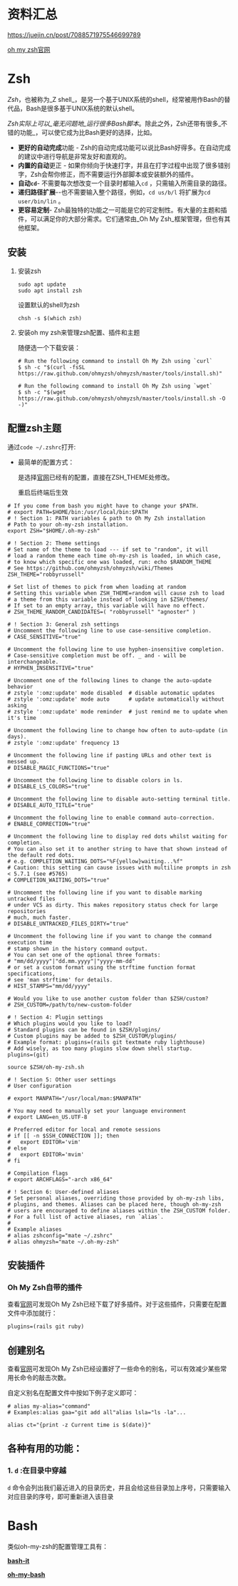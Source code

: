 # 资料汇总

https://juejin.cn/post/7088571975546699789

[oh my zsh官网](https://ohmyz.sh/#install)

# Zsh

*Zsh*，也被称为_Z shell_，是另一个基于UNIX系统的shell，经常被用作Bash的替代品，Bash是很多基于UNIX系统的默认shell。

*Zsh实际上可以_毫无问题地_运行很多Bash脚本*。除此之外，Zsh还带有很多_不错的功能_，可以使它成为比Bash更好的选择，比如。

- **更好的自动完成**功能 - Zsh的自动完成功能可以说比Bash好得多。在自动完成的建议中进行导航是非常友好和直观的。
- **内置的自动**更正 - 如果你倾向于快速打字，并且在打字过程中出现了很多错别字，Zsh会帮你修正，而不需要运行外部脚本或安装额外的插件。
- **自动`cd`**- 不需要每次想改变一个目录时都输入`cd` ，只需输入所需目录的路径。
- **递归路径扩展**--也不需要输入整个路径，例如，`cd us/b/l` 将扩展为`cd user/bin/lin` 。
- **更容易定制**- Zsh最独特的功能之一可能是它的可定制性。有大量的主题和插件，可以满足你的大部分需求。它们通常由_Oh My Zsh_框架管理，但也有其他框架。

## 安装

1. 安装zsh

   ```
   sudo apt update
   sudo apt install zsh
   ```

   设置默认的shell为zsh

   ```
   chsh -s $(which zsh)
   ```

2. 安装oh my zsh来管理zsh配置、插件和主题

   随便选一个下载安装：

   ```shell
   # Run the following command to install Oh My Zsh using `curl`
   $ sh -c "$(curl -fsSL https://raw.github.com/ohmyzsh/ohmyzsh/master/tools/install.sh)"
   
   # Run the following command to install Oh My Zsh using `wget`
   $ sh -c "$(wget https://raw.github.com/ohmyzsh/ohmyzsh/master/tools/install.sh -O -)"
   ```

   

## 配置zsh主题

通过`code ~/.zshrc`打开:

- 最简单的配置方式：

  是选择[官网](https://github.com/ohmyzsh/ohmyzsh/wiki/Themes)已经有的配置，直接在ZSH_THEME处修改。

  重启后终端后生效

```shell
# If you come from bash you might have to change your $PATH.
# export PATH=$HOME/bin:/usr/local/bin:$PATH
# ! Section 1: PATH variables & path to Oh My Zsh installation
# Path to your oh-my-zsh installation.
export ZSH="$HOME/.oh-my-zsh"

# ! Section 2: Theme settings
# Set name of the theme to load --- if set to "random", it will
# load a random theme each time oh-my-zsh is loaded, in which case,
# to know which specific one was loaded, run: echo $RANDOM_THEME
# See https://github.com/ohmyzsh/ohmyzsh/wiki/Themes
ZSH_THEME="robbyrussell"

# Set list of themes to pick from when loading at random
# Setting this variable when ZSH_THEME=random will cause zsh to load
# a theme from this variable instead of looking in $ZSH/themes/
# If set to an empty array, this variable will have no effect.
# ZSH_THEME_RANDOM_CANDIDATES=( "robbyrussell" "agnoster" )

# ! Section 3: General zsh settings
# Uncomment the following line to use case-sensitive completion.
# CASE_SENSITIVE="true"

# Uncomment the following line to use hyphen-insensitive completion.
# Case-sensitive completion must be off. _ and - will be interchangeable.
# HYPHEN_INSENSITIVE="true"

# Uncomment one of the following lines to change the auto-update behavior
# zstyle ':omz:update' mode disabled  # disable automatic updates
# zstyle ':omz:update' mode auto      # update automatically without asking
# zstyle ':omz:update' mode reminder  # just remind me to update when it's time

# Uncomment the following line to change how often to auto-update (in days).
# zstyle ':omz:update' frequency 13

# Uncomment the following line if pasting URLs and other text is messed up.
# DISABLE_MAGIC_FUNCTIONS="true"

# Uncomment the following line to disable colors in ls.
# DISABLE_LS_COLORS="true"

# Uncomment the following line to disable auto-setting terminal title.
# DISABLE_AUTO_TITLE="true"

# Uncomment the following line to enable command auto-correction.
# ENABLE_CORRECTION="true"

# Uncomment the following line to display red dots whilst waiting for completion.
# You can also set it to another string to have that shown instead of the default red dots.
# e.g. COMPLETION_WAITING_DOTS="%F{yellow}waiting...%f"
# Caution: this setting can cause issues with multiline prompts in zsh < 5.7.1 (see #5765)
# COMPLETION_WAITING_DOTS="true"

# Uncomment the following line if you want to disable marking untracked files
# under VCS as dirty. This makes repository status check for large repositories
# much, much faster.
# DISABLE_UNTRACKED_FILES_DIRTY="true"

# Uncomment the following line if you want to change the command execution time
# stamp shown in the history command output.
# You can set one of the optional three formats:
# "mm/dd/yyyy"|"dd.mm.yyyy"|"yyyy-mm-dd"
# or set a custom format using the strftime function format specifications,
# see 'man strftime' for details.
# HIST_STAMPS="mm/dd/yyyy"

# Would you like to use another custom folder than $ZSH/custom?
# ZSH_CUSTOM=/path/to/new-custom-folder

# ! Section 4: Plugin settings
# Which plugins would you like to load?
# Standard plugins can be found in $ZSH/plugins/
# Custom plugins may be added to $ZSH_CUSTOM/plugins/
# Example format: plugins=(rails git textmate ruby lighthouse)
# Add wisely, as too many plugins slow down shell startup.
plugins=(git)

source $ZSH/oh-my-zsh.sh

# ! Section 5: Other user settings
# User configuration

# export MANPATH="/usr/local/man:$MANPATH"

# You may need to manually set your language environment
# export LANG=en_US.UTF-8

# Preferred editor for local and remote sessions
# if [[ -n $SSH_CONNECTION ]]; then
#   export EDITOR='vim'
# else
#   export EDITOR='mvim'
# fi

# Compilation flags
# export ARCHFLAGS="-arch x86_64"

# ! Section 6: User-defined aliases
# Set personal aliases, overriding those provided by oh-my-zsh libs,
# plugins, and themes. Aliases can be placed here, though oh-my-zsh
# users are encouraged to define aliases within the ZSH_CUSTOM folder.
# For a full list of active aliases, run `alias`.
#
# Example aliases
# alias zshconfig="mate ~/.zshrc"
# alias ohmyzsh="mate ~/.oh-my-zsh"

```

## 安装插件

### Oh My Zsh自带的插件

查看[官网](https://github.com/ohmyzsh/ohmyzsh/wiki/Plugins)可发现Oh My Zsh已经下载了好多插件。对于这些插件，只需要在配置文件中添加就行：

```
plugins=(rails git ruby)
```

## 创建别名

查看[官网](https://github.com/ohmyzsh/ohmyzsh/wiki/Cheatsheet#directory)可发现Oh My Zsh已经设置好了一些命令的别名，可以有效减少某些常用长命令的敲击次数。

自定义别名在配置文件中按如下例子定义即可：

```shell
# alias my-alias="command"
# Examples:alias gaa="git add all"alias lsla="ls -la"...

alias ct="{print -z Current time is $(date)}"
```

## 各种有用的功能：

### 1. `d` :在目录中穿越

`d` 命令会列出我们最近进入的目录历史，并且会给这些目录加上序号，只需要输入对应目录的序号，即可重新进入该目录

# Bash

类似oh-my-zsh的配置管理工具有：

[**bash-it**](https://github.com/Bash-it/bash-it)

**[oh-my-bash](https://github.com/ohmybash/oh-my-bash)**

